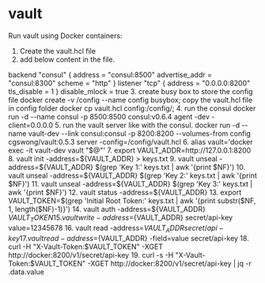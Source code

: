 # vault
Run vault using  Docker containers:
1. Create the vault.hcl file
2. add below content in the file.

backend "consul" {
  address = "consul:8500"
  advertise_addr = "consul:8300"
  scheme = "http"
}
listener "tcp" {
  address = "0.0.0.0:8200"
  tls_disable = 1
}
disable_mlock = true
3. create busy box to store the config file
docker create -v /config --name config busybox;
copy the vault.hcl file in config folder
docker cp vault.hcl config:/config/;
4. run the consul 
docker run -d --name consul  -p 8500:8500 consul:v0.6.4  agent -dev -client=0.0.0.0
5. run the vault server like with the consul.
 docker run -d --name vault-dev  --link consul:consul   -p 8200:8200 --volumes-from config  cgswong/vault:0.5.3 server -config=/config/vault.hcl
 6. alias vault='docker exec -it vault-dev vault "$@"'
 7. export VAULT_ADDR=http://127.0.0.1:8200
 8. vault init -address=${VAULT_ADDR} > keys.txt
 9. vault unseal -address=${VAULT_ADDR} $(grep 'Key 1:' keys.txt | awk '{print $NF}')
 10. vault unseal -address=${VAULT_ADDR} $(grep 'Key 2:' keys.txt | awk '{print $NF}')
 11. vault unseal -address=${VAULT_ADDR} $(grep 'Key 3:' keys.txt | awk '{print $NF}')
 12. vault status -address=${VAULT_ADDR}
 13. export VAULT_TOKEN=$(grep 'Initial Root Token:' keys.txt | awk '{print substr($NF, 1, length($NF)-1)}')
 14. vault auth -address=${VAULT_ADDR} ${VAULT_TOKEN}
 15. vault write -address=${VAULT_ADDR} secret/api-key value=12345678
 16. vault read -address=${VAULT_ADDR}   secret/api-key
 17. vault read -address=${VAULT_ADDR}  -field=value secret/api-key
 18. curl -H "X-Vault-Token:$VAULT_TOKEN" -XGET http://docker:8200/v1/secret/api-key
 19. curl -s -H  "X-Vault-Token:$VAULT_TOKEN"   -XGET http://docker:8200/v1/secret/api-key  | jq -r .data.value
